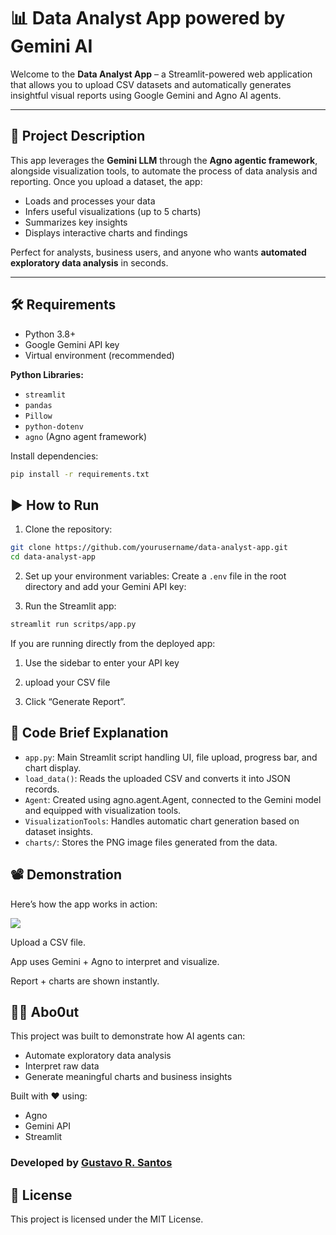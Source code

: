 # 📊 Data Analyst App powered by Gemini AI

Welcome to the **Data Analyst App** – a Streamlit-powered web application that allows you to upload CSV datasets and automatically generates insightful visual reports using Google Gemini and Agno AI agents.

---

## 📌 Project Description

This app leverages the **Gemini LLM** through the **Agno agentic framework**, alongside visualization tools, to automate the process of data analysis and reporting. Once you upload a dataset, the app:
- Loads and processes your data
- Infers useful visualizations (up to 5 charts)
- Summarizes key insights
- Displays interactive charts and findings

Perfect for analysts, business users, and anyone who wants **automated exploratory data analysis** in seconds.

---

## 🛠 Requirements

- Python 3.8+
- Google Gemini API key  
- Virtual environment (recommended)

**Python Libraries:**
- `streamlit`
- `pandas`
- `Pillow`
- `python-dotenv`
- `agno` (Agno agent framework)

Install dependencies:

```bash
pip install -r requirements.txt
```

## ▶️ How to Run

1. Clone the repository:
```bash
git clone https://github.com/yourusername/data-analyst-app.git
cd data-analyst-app
```

2. Set up your environment variables:
Create a `.env` file in the root directory and add your Gemini API key:

3. Run the Streamlit app:

```bash
streamlit run scritps/app.py
```

If you are running directly from the deployed app:
1. Use the sidebar to enter your API key

2. upload your CSV file

3. Click “Generate Report”.

## 🧠 Code Brief Explanation

* `app.py`: Main Streamlit script handling UI, file upload, progress bar, and chart display.
* `load_data()`: Reads the uploaded CSV and converts it into JSON records.
* `Agent`: Created using agno.agent.Agent, connected to the Gemini model and equipped with visualization tools.
* `VisualizationTools`: Handles automatic chart generation based on dataset insights.
* `charts/`: Stores the PNG image files generated from the data.

## 📽 Demonstration

Here’s how the app works in action:

![](img/output.gif)

Upload a CSV file.

App uses Gemini + Agno to interpret and visualize.

Report + charts are shown instantly.

## 👨‍💻 Abo0ut

This project was built to demonstrate how AI agents can:

* Automate exploratory data analysis
* Interpret raw data
* Generate meaningful charts and business insights

Built with ❤️ using:

* Agno
* Gemini API
* Streamlit

### Developed by [Gustavo R. Santos](https://gustavorsantos.me)

## 📄 License
This project is licensed under the MIT License.